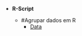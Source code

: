 
-   **R-Script**
     
      - #Agrupar dados em R
        * [Data](https://github.com/lumimevi/R-Script-/blob/master/Agrupar%20dados%20no%20R.R)
       

